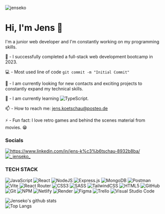 <p align="left"> <img src="https://komarev.com/ghpvc/?username=jenseko&label=Profile%20views&color=73ce03&style=flat" alt="jenseko" /> </p>

# Hi, I'm Jens 👋

I'm a junior web developer and I'm constantly working on my programming skills.

🔭  - I successfully completed a full-stack web development bootcamp in 2023.  

💻  - Most used line of code ```git commit -m "Initial Commit"```

👯  - I am currently looking for new contacts and exciting projects to constantly expand my technical skills.

🌱  - I am currently learning ![TypeScript](https://img.shields.io/badge/typescript-%23007ACC.svg?style=for-the-badge&logo=typescript&logoColor=white).

📫  - How to reach me: jens.koetschau@posteo.de

⚡  - Fun fact: I love retro games and behind the scenes material from movies. 😁  


### Socials

<a href="https://www.linkedin.com/in/jens-kötschau" target="blank"><img align="center" src="https://img.shields.io/badge/linkedin-%230077B5.svg?style=for-the-badge&logo=linkedin&logoColor=white" alt="https://www.linkedin.com/in/jens-k%c3%b6tschau-8932b8ba/" /></a>
<a href="https://instagram.com/_jenseko_" target="blank"><img align="center" src="https://img.shields.io/badge/Instagram-%23E4405F.svg?style=for-the-badge&logo=Instagram&logoColor=white" alt="_jenseko_" /></a>
</p>



### TECH STACK

![JavaScript](https://img.shields.io/badge/javascript-%23323330.svg?style=for-the-badge&logo=javascript&logoColor=%23F7DF1E) ![React](https://img.shields.io/badge/react-%2320232a.svg?style=for-the-badge&logo=react&logoColor=%2361DAFB) ![NodeJS](https://img.shields.io/badge/node.js-6DA55F?style=for-the-badge&logo=node.js&logoColor=white)
![Express.js](https://img.shields.io/badge/express.js-%23404d59.svg?style=for-the-badge&logo=express&logoColor=%2361DAFB) ![MongoDB](https://img.shields.io/badge/MongoDB-%234ea94b.svg?style=for-the-badge&logo=mongodb&logoColor=white) ![Postman](https://img.shields.io/badge/Postman-FF6C37?style=for-the-badge&logo=postman&logoColor=white)    ![Vite](https://img.shields.io/badge/vite-%23646CFF.svg?style=for-the-badge&logo=vite&logoColor=white) ![React Router](https://img.shields.io/badge/React_Router-CA4245?style=for-the-badge&logo=react-router&logoColor=white) ![CSS3](https://img.shields.io/badge/css3-%231572B6.svg?style=for-the-badge&logo=css3&logoColor=white) ![SASS](https://img.shields.io/badge/SASS-hotpink.svg?style=for-the-badge&logo=SASS&logoColor=white) ![TailwindCSS](https://img.shields.io/badge/tailwindcss-%2338B2AC.svg?style=for-the-badge&logo=tailwind-css&logoColor=white) ![HTML5](https://img.shields.io/badge/html5-%23E34F26.svg?style=for-the-badge&logo=html5&logoColor=white) ![GitHub](https://img.shields.io/badge/github-%23121011.svg?style=for-the-badge&logo=github&logoColor=white) ![Git](https://img.shields.io/badge/git-%23F05033.svg?style=for-the-badge&logo=git&logoColor=white) ![NPM](https://img.shields.io/badge/NPM-%23CB3837.svg?style=for-the-badge&logo=npm&logoColor=white) ![Netlify](https://img.shields.io/badge/netlify-%23000000.svg?style=for-the-badge&logo=netlify&logoColor=#00C7B7) ![Render](https://img.shields.io/badge/Render-%46E3B7.svg?style=for-the-badge&logo=render&logoColor=white) ![Figma](https://img.shields.io/badge/figma-%23F24E1E.svg?style=for-the-badge&logo=figma&logoColor=white) ![Trello](https://img.shields.io/badge/Trello-%23026AA7.svg?style=for-the-badge&logo=Trello&logoColor=white) ![Visual Studio Code](https://img.shields.io/badge/Visual%20Studio%20Code-0078d7.svg?style=for-the-badge&logo=visual-studio-code&logoColor=white) 

![Jenseko's github stats](https://github-readme-stats.vercel.app/api?username=jenseko&count_private=true&theme=tokyonight&hide=contribs,prs&hide_border=true)<br>
![Top Langs](https://github-readme-stats.vercel.app/api/top-langs/?username=jenseko&layout=compact&langs_count=4&theme=tokyonight&hide_border=true)




